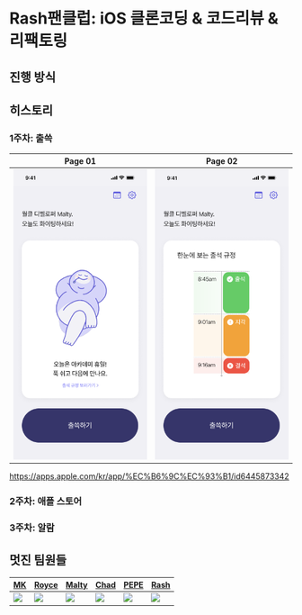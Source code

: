 # Rash팬클럽: iOS 클론코딩 & 코드리뷰 & 리팩토링

## 진행 방식

## 히스토리

### 1주차: 출쓱
|Page 01|Page 02|
|---|---|
|<img src="./history/week01_01.png">|<img src="./history/week01_02.png">|
https://apps.apple.com/kr/app/%EC%B6%9C%EC%93%B1/id6445873342

### 2주차: 애플 스토어

### 3주차: 알람

## 멋진 팀원들

|[MK](https://github.com/MK827)|[Royce](https://github.com/Jin-s-work)|[Malty](https://github.com/youihyonKim)|[Chad](https://github.com/chad0909)|[PEPE](https://github.com/unboxing96)|[Rash](https://github.com/kdb1217)|
|---|---|---|---|---|---|
|<img src="https://github.com/MK827.png">|<img src="https://github.com/Jin-s-work.png">|<img src="https://github.com/youihyonKim.png">|<img src="https://github.com/chad0909.png">|<img src="https://github.com/unboxing96.png">|<img src="https://github.com/kdb1217.png">|
